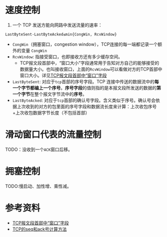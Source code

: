 
# 速度控制
1. 一个 TCP 发送方能向网路中发送流量的速率：
```
LastByteSent-LastByteAcked≤min{CongWin, RcvWindow}
```
- `CongWin`（拥塞窗口，congestion window），TCP连接的每一端都记录一个额外的变量 `CongWin`
-  `RcvWindow`: 指接受窗口，也即接收方还有多少缓存空间。
	- TCP报文段首部中，“窗口大小”字段通常用于告知对方自己的能够接受的数据量大小。也叫接收窗口，上面的`RcvWindow`可以看做对方的TCP首部中窗口大小。详见[TCP报文段首部中“窗口”字段](https://blog.csdn.net/bian_qing_quan11/article/details/72636675)
- `LastByteSent`: 对应于`tcp`首部的序号字段。TCP 连接中传送的数据流中的**每一个字节都编上一个序号**。**序号字段**的值则指的是本报文段所发送的数据的**第一个字节**在整个报文字节流中的**序号**。
- `LastByteAcked`: 对应于`tcp`首部的确认号字段。含义类似于序号。确认号会依据上次收到的对方的包里面的序号字段和数据流长度来计算：上次收包序号+上次收包数据字节长度（不包括首部）

# 滑动窗口代表的流量控制
TODO：没收到一个`ACK`窗口后移。
# 拥塞控制
TODO:慢启动、加性增、乘性减。

# 参考资料
- [TCP报文段首部中“窗口”字段](https://blog.csdn.net/bian_qing_quan11/article/details/72636675)
- [TCP的seq和ack号计算方法](https://blog.csdn.net/HappyRocking/article/details/78198776)